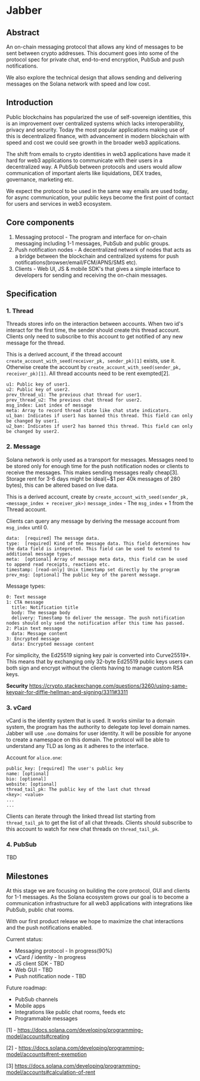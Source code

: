 # Jabber

## Abstract

An on-chain messaging protocol that allows any kind of messages to be sent between crypto addresses. This document goes into some of the protocol spec for private chat, end-to-end encryption, PubSub and push notifications.

We also explore the technical design that allows sending and delivering messages on the Solana network with speed and low cost.

## Introduction

Public blockchains has popularized the use of self-sovereign identities, this is an improvement over centralized systems which lacks interoperability, privacy and security. Today the most popular applications making use of this is decentralized finance, with advancement in modern blockchain with speed and cost we could see growth in the broader web3 applications.

The shift from emails to crypto identities in web3 applications have made it hard for web3 applications to communicate with their users in a decentralized way. A PubSub between protocols and users would allow communication of important alerts like liquidations, DEX trades, governance, marketing etc.

We expect the protocol to be used in the same way emails are used today, for async communication, your public keys become the first point of contact for users and services in web3 ecosystem.

## Core components

1. Messaging protocol - The program and interface for on-chain messaging including 1-1 messages, PubSub and public groups.
2. Push notification nodes - A decentralized network of nodes that acts as a bridge between the blockchain and centralized systems for push notifications(browser/email/FCM/APNS/SMS etc).
3. Clients - Web UI, JS & mobile SDK's that gives a simple interface to developers for sending and receiving the on-chain messages.

## Specification

### 1. Thread

Threads stores info on the interaction between accounts. When two id's interact for the first time, the sender should create this thread account. Clients only need to subscribe to this account to get notified of any new message for the thread.

This is a derived account, if the thread account `create_account_with_seed(receiver_pk, sender_pk)[1]` exists, use it. Otherwise create the account by `create_account_with_seed(sender_pk, receiver_pk)[1]`. All thread accounts need to be rent exempted[2].

```
u1: Public key of user1.
u2: Public key of user2.
prev_thread_u1: The previous chat thread for user1.
prev_thread_u2: The previous chat thread for user2.
msg_index: Last index of message
meta: Array to record thread state like chat state indicators.
u1_ban: Indicates if user1 has banned this thread. This field can only be changed by user1.
u2_ban: Indicates if user2 has banned this thread. This field can only be changed by user2.
```

### 2. Message

Solana network is only used as a transport for messages. Messages need to be stored only for enough time for the push notification nodes or clients to receive the messages. This makes sending messages really cheap[3]. Storage rent for 3-6 days might be ideal(~$1 per 40k messages of 280 bytes), this can be altered based on live data.

This is a derived account, create by `create_account_with_seed(sender_pk, <message_index + receiver_pk>)` `message_index` - The `msg_index` + 1 from the Thread account.

Clients can query any message by deriving the message account from `msg_index` until 0.

```
data:  [required] The message data.
type:  [required] Kind of the message data. This field determines how the data field is intepreted. This field can be used to extend to additional message types.
meta:  [optional] Array of message meta data, this field can be used to append read receipts, reactions etc.
timestamp: [read-only] Unix timestamp set directly by the program
prev_msg: [optional] The public key of the parent message.
```

Message types:

```
0: Text message
1: CTA message
  title: Notification title
  body: The message body
  delivery: Timestamp to deliver the message. The push notification nodes should only send the notification after this time has passed.
2: Plain text message
  data: Message content
3: Encrypted message
  data: Encrypted message content
```

For simplicity, the Ed25519 signing key pair is converted into Curve25519\*. This means that by exchanging only 32-byte Ed25519 public keys users can both sign and encrypt without the clients having to manage custom RSA keys.

**Security** https://crypto.stackexchange.com/questions/3260/using-same-keypair-for-diffie-hellman-and-signing/3311#3311

### 3. vCard

vCard is the identity system that is used. It works similar to a domain system, the program has the authority to delegate top level domain names. Jabber will use `.one` domains for user identity. It will be possible for anyone to create a namespace on this domain. The protocol will be able to understand any TLD as long as it adheres to the interface.

Account for `alice.one`:

```
public_key: [required] The user's public key
name: [optional]
bio: [optional]
website: [optional]
thread_tail_pk: The public key of the last chat thread
<key>: <value>
...
...
```

Clients can iterate through the linked thread list starting from `thread_tail_pk` to get the list of all chat threads. Clients should subscribe to this account to watch for new chat threads on `thread_tail_pk`.

### 4. PubSub

TBD

## Milestones

At this stage we are focusing on building the core protocol, GUI and clients for 1-1 messages. As the Solana ecosystem grows our goal is to become a communication infrastructure for all web3 applications with integrations like PubSub, public chat rooms.

With our first product release we hope to maximize the chat interactions and the push notifications enabled.

Current status:

- Messaging protocol - In progress(90%)
- vCard / identity - In progress
- JS client SDK - TBD
- Web GUI - TBD
- Push notification node - TBD

Future roadmap:

- PubSub channels
- Mobile apps
- Integrations like public chat rooms, feeds etc
- Programmable messages

[1] - https://docs.solana.com/developing/programming-model/accounts#creating

[2] - https://docs.solana.com/developing/programming-model/accounts#rent-exemption

[3] https://docs.solana.com/developing/programming-model/accounts#calculation-of-rent
